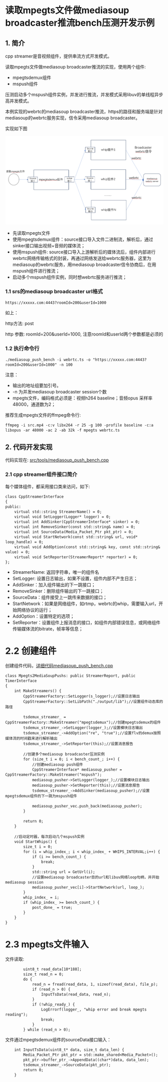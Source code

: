 # 读取mpegts文件做mediasoup broadcaster推流bench压测开发示例
## 1. 简介
cpp streamer是音视频组件，提供串流方式开发模式。

读取mpegts文件做mediasoup broadcaster推流的实现，使用两个组件:
* mpegtsdemux组件
* mspush组件

压测启动多个mspush组件实例，并发进行推流，并发模式采用libuv的单线程异步高并发模式。

本例实现的webrtc的mediasoup broadcaster推流，https的路径和服务端是针对mediasoup的webrtc服务实现，信令采用mediasoup broadcaster。

实现如下图

![cpp_stream exampe1](imgs/mediasoup_broadcaster_bench.png)

* 先读取mpegts文件
* 使用mpegtsdemux组件：source接口导入文件二进制流，解析后，通过sinker接口输出视频+音频的媒体流；
* 使用mspush组件: source接口导入上游解析后的媒体流后，组件内部进行webrtc网络传输格式的封装，再通过网络发送给webrtc服务器，这里为mediasoup的webrtc服务，用mediasoup broadcaster信令协商后，在用mspush组件进行推流；
* 启动多个mspush组件实例，同时想webrtc服务进行推流；

### 1.1 srs的mediasoup broadcaster url格式
```
https://xxxxx.com:4443?roomId=200&userId=1000
```
如上：

http方法: post

http 参数: roomId=200&userId=1000, 注意roomId和userId两个参数都是必须的

### 1.2 执行命令行
```
./mediasoup_push_bench -i webrtc.ts -o "https://xxxxx.com:4443?roomId=200&userId=1000" -n 100
```

注意：
* 输出的地址组要加引号。
* -n 为并发mediasoup broadcaster session个数
* mpegts文件，编码格式必须是：视频h264 baseline；音频opus 采样率48000，通道数为2；

推荐生成mpegts文件的ffmpeg命令行: 
```
ffmpeg -i src.mp4 -c:v libx264 -r 25 -g 100 -profile baseline -c:a libopus -ar 48000 -ac 2 -ab 32k -f mpegts webrtc.ts
```

## 2. 代码开发实现
代码实现在: [src/tools/mediasoup_push_bench.cpp](../src/tools/mediasoup_push_bench.cpp)

### 2.1 cpp streamer组件接口简介
每个媒体组件，都采用接口类来访问，如下:
```
class CppStreamerInterface
{
public:
    virtual std::string StreamerName() = 0;
    virtual void SetLogger(Logger* logger) = 0;
    virtual int AddSinker(CppStreamerInterface* sinker) = 0;
    virtual int RemoveSinker(const std::string& name) = 0;
    virtual int SourceData(Media_Packet_Ptr pkt_ptr) = 0;
    virtual void StartNetwork(const std::string& url, void* loop_handle) = 0;
    virtual void AddOption(const std::string& key, const std::string& value) = 0;
    virtual void SetReporter(StreamerReport* reporter) = 0;
};
```
* StreamerName: 返回字符串，唯一的组件名
* SetLogger: 设置日志输出，如果不设置，组件内部不产生日志；
* AddSinker：加入组件输出的下一跳接口；
* RemoveSinker：删除组件输出的下一跳接口；
* SourceData：组件接受上一跳传来数据的接口；
* StartNetwork：如果是网络组件，如rtmp，webrtc的whip，需要输入url，开始网络协议的运行；
* AddOption：设置特定的选项；
* SetReporter：设置组件上报消息的接口，如组件内部错误信息，或网络组件传输媒体流的bitrate，帧率等信息；

# 2.2 创建组件
创建组件代码，[详细代码mediasoup_push_bench.cpp](../src/tools/mediasoup_push_bench.cpp)
```
class Mpegts2MediaSoupPushs: public StreamerReport, public TimerInterface
{
    int MakeStreamers() {
        CppStreamerFactory::SetLogger(s_logger);//设置日志输出
        CppStreamerFactory::SetLibPath("./output/lib");//设置组件动态库的路径

        tsdemux_streamer_ = CppStreamerFactory::MakeStreamer("mpegtsdemux");//创建mpegtsdemux的组件
        tsdemux_streamer_->SetLogger(logger_);//设置模块日志输出
        tsdemux_streamer_->AddOption("re", "true");//设置flv的demux按照媒体流的时间戳来进行解析输出
        tsdemux_streamer_->SetReporter(this);//设置消息报告
 
        //创建多个mediasoup broadcaster压测实例
        for (size_t i = 0; i < bench_count_; i++) {
            //创建mediasoup push组件
            CppStreamerInterface* mediasoup_pusher = CppStreamerFactory::MakeStreamer("mspush");
            mediasoup_pusher->SetLogger(logger_);//设置模块日志输出
            mediasoup_pusher->SetReporter(this);//设置消息报告
            tsdemux_streamer_->AddSinker(mediasoup_pusher);//设置mpegtsdemux组件的下一跳为mspush组件

            mediasoup_pusher_vec.push_back(mediasoup_pusher);
        }

        return 0;
    }

    //启动定时器，每次启动几个mspush实例
    void StartWhips() {
        size_t i = 0;
        for (i = whip_index_; i < whip_index_ + WHIPS_INTERVAL;i++) {
            if (i >= bench_count_) {
                break;
            }
            std::string url = GetUrl(i);
            //设置mediasoup broadcaster目的url和libuv网络loop句柄，并开始mediasoup session
            mediasoup_pusher_vec[i]->StartNetwork(url, loop_);
        }
        whip_index_ = i;
        if (whip_index_ >= bench_count_) {
            post_done_ = true;
        }
    }
}
```

# 2.3 mpegts文件输入
文件读取:
```
        uint8_t read_data[10*188];
        size_t read_n = 0;
        do {
            read_n = fread(read_data, 1, sizeof(read_data), file_p);
            if (read_n > 0) {
                InputTsData(read_data, read_n);
            }
            if (!whip_ready_) {
                LogErrorf(logger_, "whip error and break mpegts reading");
                break;
            }
        } while (read_n > 0);
```
文件通过mpegtsdemux组件的sourceData接口输入：
```
    int InputTsData(uint8_t* data, size_t data_len) {
        Media_Packet_Ptr pkt_ptr = std::make_shared<Media_Packet>();
        pkt_ptr->buffer_ptr_->AppendData((char*)data, data_len);
        tsdemux_streamer_->SourceData(pkt_ptr);
        return 0;
    }
```


